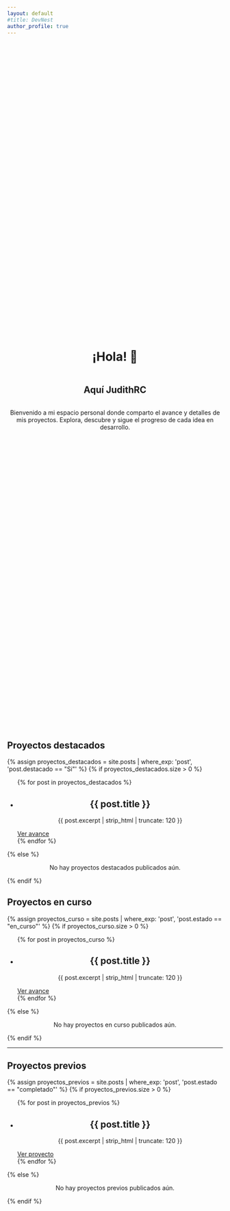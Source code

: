 ```yaml
---
layout: default
#title: DevNest
author_profile: true
---
```


<div class="container bienvenida" style="display:flex;flex-direction:column;align-items:center;justify-content:center;min-height:40vh;text-align:center;">
  <h1>¡Hola! 👋</h1>
  <h2>Aquí JudithRC</h2>
  <p>Bienvenido a mi espacio personal donde comparto el avance y detalles de mis proyectos. Explora, descubre y sigue el progreso de cada idea en desarrollo.</p>
</div>

<section class="proyectos-destacados">
  <h2 class="apartado-titulo">Proyectos destacados</h2>
  {% assign proyectos_destacados = site.posts | where_exp: 'post', 'post.destacado == "Si"' %}
  {% if proyectos_destacados.size > 0 %}
    <ul class="proyectos-lista" style="justify-content:center;align-items:center;">
      {% for post in proyectos_destacados %}
        <li class="proyecto-item card-proyecto card-mdn">
          <div class="card-contenido">
            <h2 style="text-align:center;">{{ post.title }}</h2>
            <p style="text-align:center;">{{ post.excerpt | strip_html | truncate: 120 }}</p>
            <a class="btn-proyecto" href="{{ post.url | relative_url }}">Ver avance</a>
          </div>
        </li>
      {% endfor %}
    </ul>
  {% else %}
    <p style="text-align:center;">No hay proyectos destacados publicados aún.</p>
  {% endif %}
</section>
<div class="main-central">
<section class="proyectos-curso">
  <h2 class="apartado-titulo">Proyectos en curso</h2>
  {% assign proyectos_curso = site.posts | where_exp: 'post', 'post.estado == "en_curso"' %}
  {% if proyectos_curso.size > 0 %}
    <ul class="proyectos-lista" style="justify-content:center;align-items:center;">
      {% for post in proyectos_curso %}
        <li class="proyecto-item card-proyecto card-mdn">
          <div class="card-contenido">
            <h2 style="text-align:center;">{{ post.title }}</h2>
            <p style="text-align:center;">{{ post.excerpt | strip_html | truncate: 120 }}</p>
            <a class="btn-proyecto" href="{{ post.url | relative_url }}">Ver avance</a>
          </div>
        </li>
      {% endfor %}
    </ul>
  {% else %}
    <p style="text-align:center;">No hay proyectos en curso publicados aún.</p>
  {% endif %}
</section>
<hr class="divisor" />
<section class="proyectos-previos">
  <h2 class="apartado-titulo">Proyectos previos</h2>
  {% assign proyectos_previos = site.posts | where_exp: 'post', 'post.estado == "completado"' %}
  {% if proyectos_previos.size > 0 %}
    <ul class="proyectos-lista" style="justify-content:center;align-items:center;">
      {% for post in proyectos_previos %}
        <li class="proyecto-item card-proyecto card-mdn">
          <div class="card-contenido">
            <h2 style="text-align:center;">{{ post.title }}</h2>
            <p style="text-align:center;">{{ post.excerpt | strip_html | truncate: 120 }}</p>
            <a class="btn-proyecto" href="{{ site.baseurl }}/proyectos/proyecto-prueba/">Ver proyecto</a>
          </div>
        </li>
      {% endfor %}
    </ul>
  {% else %}
    <p style="text-align:center;">No hay proyectos previos publicados aún.</p>
  {% endif %}
</section>
</div>

